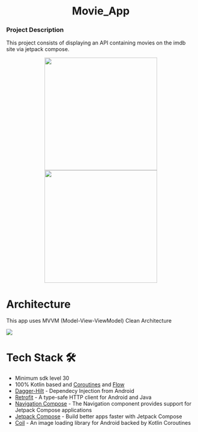 <h1 align="center">Movie_App</h1>

<h3>
  Project Description
</h3>

<p>
  This project consists of displaying an API containing movies on the imdb site via jetpack compose.
</p>

<div align="center">
<img src="https://github.com/KyneticHaze/Movie_App/assets/120178827/35201dc8-69cd-485b-9c09-e96a3880bdeb" width="300">
<img src="https://github.com/KyneticHaze/Movie_App/assets/120178827/16342d86-6bce-4090-a30d-63d8313b3c7f" width="300">
</div>

<h1>
  Architecture
</h1>

<p>This app uses MVVM (Model-View-ViewModel) Clean Architecture</p>

<img src="https://user-images.githubusercontent.com/120178827/279447075-0af94362-3c95-469d-820f-98ffacc3a775.png">

<h1>Tech Stack 🛠️</h1>

- Minimum sdk level 30
- 100% Kotlin based and [Coroutines](https://developer.android.com/kotlin/coroutines?hl=tr) and [Flow](https://developer.android.com/kotlin/flow?hl=tr)
- [Dagger-Hilt](https://developer.android.com/training/dependency-injection/hilt-android?hl=tr) - Dependecy Injection from Android
- [Retrofit](https://square.github.io/retrofit/) - A type-safe HTTP client for Android and Java
- [Navigation Compose](https://developer.android.com/jetpack/compose/navigation) - The Navigation component provides support for Jetpack Compose applications
- [Jetpack Compose](https://developer.android.com/jetpack/compose) - Build better apps faster with Jetpack Compose
- [Coil](https://coil-kt.github.io/coil/) - An image loading library for Android backed by Kotlin Coroutines
